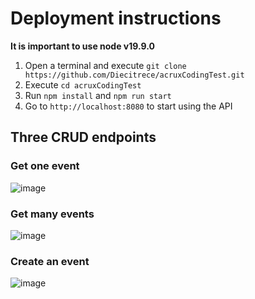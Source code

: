 # Deployment instructions

**It is important to use node v19.9.0**

1. Open a terminal and execute `git clone https://github.com/Diecitrece/acruxCodingTest.git`
2. Execute `cd acruxCodingTest`
3. Run `npm install` and `npm run start`
4. Go to `http://localhost:8080` to start using the API

## Three CRUD endpoints

### Get one event
![image](https://user-images.githubusercontent.com/71845375/233180831-eb3ccecd-3f60-467b-82d2-312439ae4ca4.png)

### Get many events
![image](https://user-images.githubusercontent.com/71845375/233180915-62d8113f-7dd9-4bd2-a3e8-8003813cab0d.png)

### Create an event
![image](https://user-images.githubusercontent.com/71845375/233180944-b91baf26-3096-4d1a-90bd-e05870b4c2d9.png)

